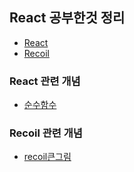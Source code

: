 ## React 공부한것 정리

- [React](#react-관련-개념)
- [Recoil](#recoil-관련-개념)

### React 관련 개념

- [순수함수](./%EC%88%9C%EC%88%98%ED%95%A8%EC%88%98.md)

### Recoil 관련 개념

- [recoil큰그림](./recoil/%EC%9A%A9%EC%96%B4%EB%B0%8F%EA%B0%9C%EB%85%90.md)
